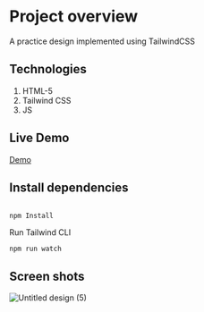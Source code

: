 
# Project overview
A practice design implemented using TailwindCSS

## Technologies
1. HTML-5
2. Tailwind CSS
3. JS

## Live Demo
[Demo ](https://khaled6120.github.io/loopstudios-Tailwind-project/)

## Install dependencies
```

npm Install
```

Run Tailwind CLI

```
npm run watch

```

## Screen shots

![Untitled design (5)](https://user-images.githubusercontent.com/86200305/219902683-6a101975-1b52-4e19-85b5-c001f4715344.png)
